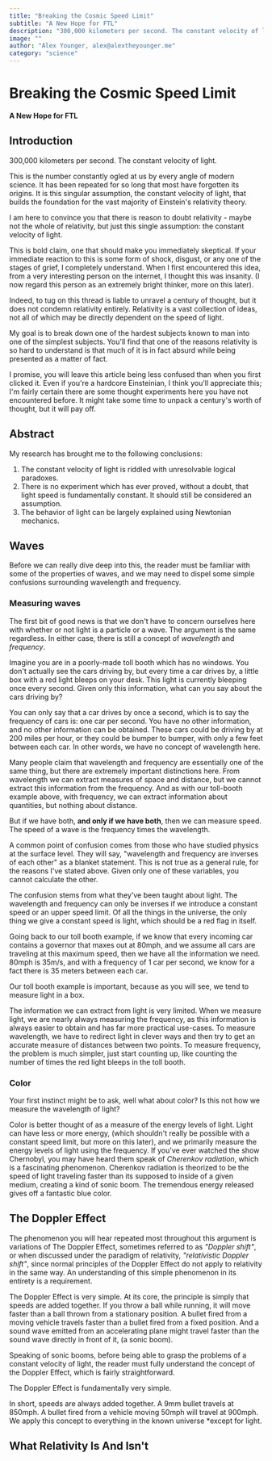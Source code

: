 ```yaml
---
title: "Breaking the Cosmic Speed Limit"
subtitle: "A New Hope for FTL"
description: "300,000 kilometers per second. The constant velocity of light. This is the number constantly ogled at us by every angle of modern science. It has been repeated for so long that most have forgotten its origins or even how to defend it."
image: ""
author: "Alex Younger, alex@alextheyounger.me"
category: "science"
---
```


# Breaking the Cosmic Speed Limit
**A New Hope for FTL**

## Introduction
300,000 kilometers per second. The constant velocity of light.

This is the number constantly ogled at us by every angle of modern science. It has been repeated for so long that most have forgotten its origins. It is this singular assumption, the constant velocity of light, that builds the foundation for the vast majority of Einstein's relativity theory.

I am here to convince you that there is reason to doubt relativity - maybe not the whole of relativity, but just this single assumption: the constant velocity of light. 

This is bold claim, one that should make you immediately skeptical. If your immediate reaction to this is some form of shock, disgust, or any one of the stages of grief, I completely understand. When I first encountered this idea, from a very interesting person on the internet, I thought this was insanity. (I now regard this person as an extremely bright thinker, more on this later).

Indeed, to tug on this thread is liable to unravel a century of thought, but it does not condemn relativity entirely. Relativity is a vast collection of ideas, not all of which may be directly dependent on the speed of light. 

My goal is to break down one of the hardest subjects known to man into one of the simplest subjects. You'll find that one of the reasons relativity is so hard to understand is that much of it is in fact absurd while being presented as a matter of fact. 

I promise, you will leave this article being less confused than when you first clicked it. Even if you're a hardcore Einsteinian, I think you'll appreciate this; I'm fairly certain there are some thought experiments here you have not encountered before. It might take some time to unpack a century's worth of thought, but it will pay off.   

## Abstract
My research has brought me to the following conclusions:

1.  The constant velocity of light is riddled with unresolvable logical paradoxes.
2.  There is no experiment which has ever proved, without a doubt, that light speed is fundamentally constant. It should still be considered an assumption.
3.  The behavior of light can be largely explained using Newtonian mechanics.


## Waves
Before we can really dive deep into this, the reader must be familiar with some of the properties of waves, and we may need to dispel some simple confusions surrounding wavelength and frequency.

### Measuring waves
The first bit of good news is that we don't have to concern ourselves here with whether or not light is a particle or a wave. The argument is the same regardless. In either case, there is still a concept of *wavelength* and *frequency*. 

Imagine you are in a poorly-made toll booth which has no windows. You don't actually see the cars driving by, but every time a car drives by, a little box with a red light bleeps on your desk. This light is currently bleeping once every second. Given only this information, what can you say about the cars driving by? 

You can only say that a car drives by once a second, which is to say the frequency of cars is: one car per second. You have no other information, and no other information can be obtained. These cars could be driving by at 200 miles per hour, or they could be bumper to bumper, with only a few feet between each car. In other words, we have no concept of wavelength here. 

Many people claim that wavelength and frequency are essentially one of the same thing, but there are extremely important distinctions here. From wavelength we can extract measures of space and distance, but we cannot extract this information from the frequency. And as with our toll-booth example above, with frequency, we can extract information about quantities, but nothing about distance. 

But if we have both, **and only if we have both**, then we can measure speed. The speed of a wave is the frequency times the wavelength. 

A common point of confusion comes from those who have studied physics at the surface level. They will say, "wavelength and frequency are inverses of each other" as a blanket statement. This is not true as a general rule, for the reasons I've stated above. Given only one of these variables, you cannot calculate the other. 

The confusion stems from what they've been taught about light. The wavelength and frequency can only be inverses if we introduce a constant speed or an upper speed limit. Of all the things in the universe, the only thing we give a constant speed is light, which should be a red flag in itself. 

Going back to our toll booth example, if we know that every incoming car contains a governor that maxes out at 80mph, and we assume all cars are traveling at this maximum speed, then we have all the information we need. 80mph is 35m/s, and with a frequency of 1 car per second, we know for a fact there is 35 meters between each car. 

Our toll booth example is important, because as you will see, we tend to measure light in a box. 

The information we can extract from light is very limited. When we measure light, we are nearly always measuring the frequency, as this information is always easier to obtain and has far more practical use-cases. To measure wavelength, we have to redirect light in clever ways and then try to get an accurate measure of distances between two points. To measure frequency, the problem is much simpler, just start counting up, like counting the number of times the red light bleeps in the toll booth.

### Color
Your first instinct might be to ask, well what about color? Is this not how we measure the wavelength of light? 

Color is better thought of as a measure of the energy levels of light. Light can have less or more energy, (which shouldn't really be possible with a constant speed limit, but more on this later), and we primarily measure the energy levels of light using the frequency. If you've ever watched the show Chernobyl, you may have heard them speak of *Cherenkov radiation*, which is a fascinating phenomenon. Cherenkov radiation is theorized to be the speed of light traveling faster than its supposed to inside of a given medium, creating a kind of sonic boom. The tremendous energy released gives off a fantastic blue color. 

## The Doppler Effect
The phenomenon you will hear repeated most throughout this argument is variations of The Doppler Effect, sometimes referred to as *"Doppler shift"*, or when discussed under the paradigm of relativity, *"relativistic Doppler shift"*, since normal principles of the Doppler Effect do not apply to relativity in the same way. An understanding of this simple phenomenon in its entirety is a requirement. 

The Doppler Effect is very simple. At its core, the principle is simply that speeds are added together. If you throw a ball while running, it will move faster than a ball thrown from a stationary position. A bullet fired from a moving vehicle travels faster than a bullet fired from a fixed position. And a sound wave emitted from an accelerating plane might travel faster than the sound wave directly in front of it, (a sonic boom).


Speaking of sonic booms, before being able to grasp the problems of a constant velocity of light, the reader must fully understand the concept of the Doppler Effect, which is fairly straightforward.

The Doppler Effect is fundamentally very simple. 

In short, speeds are always added together. A 9mm bullet travels at 850mph. A bullet fired from a vehicle moving 50mph will travel at 900mph. We apply this concept to everything in the known universe *except for light.



## What Relativity Is And Isn't
